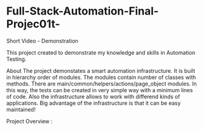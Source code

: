 # Full-Stack-Automation-Final-Projec01t-
Short Video - Demonstration

This project created to demonstrate my knowledge and skills in Automation Testing.


About
The project demonstates a smart automation infrastructure. It is built in hierarchy order of modules. The modules contain number of classes with methods. There are main/common/helpers/actions/page_object modules. In this way, the tests can be created in very simple way with a minimum lines of code. Also the infrastructure allows to work with differend kinds of applications. Big advantage of the infrastructure is that it can be easy maintained!



Project Overview :
